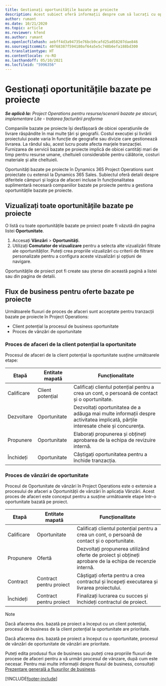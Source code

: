 ```yaml
---
title: Gestionați oportunitățile bazate pe proiecte
description: Acest subiect oferă informații despre cum să lucrați cu oportunități legate de proiecte.
author: rumant
ms.date: 10/21/2020
ms.topic: article
ms.reviewer: kfend
ms.author: rumant
ms.openlocfilehash: aebff4d3a94735e76bcb9cafd25a058207dae846
ms.sourcegitcommit: 40f68387f594180af64a5e5c748b6efa188bd300
ms.translationtype: HT
ms.contentlocale: ro-RO
ms.lasthandoff: 05/10/2021
ms.locfileid: "5996356"
---
```

# <a name="manage-project-based-opportunities"></a>Gestionați oportunitățile bazate pe proiecte

_**Se aplică la:** Project Operations pentru resurse/scenarii bazate pe stocuri, implementare Lite - tratarea facturării proforma_

Companiile bazate pe proiecte își desfășoară de obicei operațiunile de livrare răspândite în mai multe țări și geografii. Costul execuției și livrării proiectului poate varia în funcție de geografie sau divizie care gestionează livrarea. La rândul său, acest lucru poate afecta marjele tranzacției. Furnizarea de servicii bazate pe proiecte implică de obicei cantități mari de timp pentru resurse umane, cheltuieli considerabile pentru călătorie, costuri materiale și alte cheltuieli.

Oportunități bazate pe proiecte în Dynamics 365 Project Operations sunt proiectate cu extensii la Dynamics 365 Sales. Subiectul oferă detalii despre diferitele câmpuri și logica de afaceri incluse în funcționalitatea suplimentară necesară companiilor bazate pe proiecte pentru a gestiona oportunitățile bazate pe proiecte.

## <a name="view-all-project-based-opportunities"></a>Vizualizați toate oportunitățile bazate pe proiecte

O listă cu toate oportunitățile bazate pe proiect poate fi văzută din pagina listei **Oportunitate**. 

1. Accesați **Vânzări** > **Oportunități**.
2. Utilizați **Comutator de vizualizare** pentru a selecta alte vizualizări filtrate ale oportunităților. Puteți crea propriile vizualizări cu criterii de filtrare personalizate pentru a configura aceste vizualizări și opțiuni de navigare.

Oportunitățile de proiect pot fi create sau șterse din această pagină a listei sau din pagina de detalii.

## <a name="business-process-flow-for-project-based-deals"></a>Flux de business pentru oferte bazate pe proiecte

Următoarele fluxuri de proces de afaceri sunt acceptate pentru tranzacții bazate pe proiecte în Project Operations:

- Client potențial la procesul de business oportunitate
- Proces de vânzări de oportunitate

### <a name="lead-to-opportunity-business-process"></a>Proces de afaceri de la client potențial la oportunitate 
Procesul de afaceri de la client potențial la oportunitate susține următoarele etape:

| Etapă | Entitate mapată | Funcționalitate |
| --- | --- | --- |
| Calificare | Client potențial | Calificați clientul potențial pentru a crea un cont, o persoană de contact și o oportunitate. |
| Dezvoltare | Oportunitate | Dezvoltați oportunitatea de a adăuga mai multe informații despre activitatea implicată, părțile interesate cheie și concurența. |
| Propunere | Oportunitate | Elaborați propunerea și obțineți aprobarea de la echipa de revizuire internă. |
| Închideți | Oportunitate | Câștigați oportunitatea pentru a închide tranzacția. |

### <a name="opportunity-sales-process"></a>Proces de vânzări de oportunitate
Proceul de Oportunitate de vânzări în Project Operations este o extensie a procesului de afaceri a Oportunității de vânzări în aplicația Vânzări. Acest proces de afaceri este conceput pentru a susține următoarele etape într-o oportunitate bazată pe proiect.

| Etapă | Entitate mapată | Funcționalitate |
| --- | --- | --- |
| Calificare | Oportunitate | Calificați clientul potențial pentru a crea un cont, o persoană de contact și o oportunitate. |
| Propunere | Ofertă | Dezvoltați propunerea utilizând oferte de proiect și obțineți aprobare de la echipa de recenzie internă. |
| Contract | Contract pentru proiect | Câștigați oferta pentru a crea contractul și începeți executarea și livrarea proiectului. |
| Închideți | Contract pentru proiect | Finalizați lucrarea cu succes și închideți contractul de proiect. |

> [!NOTE]
> Dacă afacerea dvs. bazată pe proiect a început cu un client potențial, procesul de business de la client potențial la oportunitate are prioritate.
>
> Dacă afacerea dvs. bazată pe proiect a început cu o oportunitate, procesul de vânzări de oportunitate de vânzări are prioritate.

Puteți edita produsul flux de business sau puteți crea propriile fluxuri de procese de afaceri pentru a vă urmări procesul de vânzare, după cum este necesar. Pentru mai multe informații despre fluxul de business, consultați [Prezentare generală a fluxurilor de business](/dynamics365/customerengagement/on-premises/customize/business-process-flows-overview).


[!INCLUDE[footer-include](../includes/footer-banner.md)]